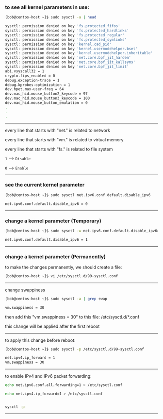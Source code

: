 


### to see all kernel parameters in use:


```bash
[bob@centos-host ~]$ sudo sysctl -a | head

sysctl: permission denied on key 'fs.protected_fifos'
sysctl: permission denied on key 'fs.protected_hardlinks'
sysctl: permission denied on key 'fs.protected_regular'
sysctl: permission denied on key 'fs.protected_symlinks'
sysctl: permission denied on key 'kernel.cad_pid'
sysctl: permission denied on key 'kernel.usermodehelper.bset'
sysctl: permission denied on key 'kernel.usermodehelper.inheritable'
sysctl: permission denied on key 'net.core.bpf_jit_harden'
sysctl: permission denied on key 'net.core.bpf_jit_kallsyms'
sysctl: permission denied on key 'net.core.bpf_jit_limit'
abi.vsyscall32 = 1
crypto.fips_enabled = 0
debug.exception-trace = 1
debug.kprobes-optimization = 1
dev.hpet.max-user-freq = 64
dev.mac_hid.mouse_button2_keycode = 97
dev.mac_hid.mouse_button3_keycode = 100
dev.mac_hid.mouse_button_emulation = 0
.
.
.
```

________________________________________________________________________________________________


every line that starts with "net." is related to network


every line that starts with "vm." is related to virtual memory


every line that starts with "fs." is related to file system


`1`   -->   `Disable`

`0`   -->   `Enable`



________________________________________________________________________________________________


### see the current kernel parameter

```bash
[bob@centos-host ~]$ sudo sysctl net.ipv6.conf.default.disable_ipv6

net.ipv6.conf.default.disable_ipv6 = 0
```

________________________________________________________________________________________________


### change a kernel parameter (Temporary)

```bash
[bob@centos-host ~]$ sudo sysctl -w net.ipv6.conf.default.disable_ipv6=1

net.ipv6.conf.default.disable_ipv6 = 1
```

________________________________________________________________________________________________ 


### change a kernel parameter (Permanently)

to make the changes permanently, we should create a file:

```bash
[bob@centos-host ~]$ vi /etc/sysctl.d/99-sysctl.conf
```

________________________________________________________________________________________________



change swappiness

```bash
[bob@centos-host ~]$ sudo sysctl -a | grep swap

vm.swappiness = 30
```


then add this "vm.swappiness = 30" to this file: /etc/sysctl.d/*.conf


this change will be applied after the first reboot



________________________________________________________________________________________________



to apply this change before reboot:

```bash
[bob@centos-host ~]$ sudo sysctl -p /etc/sysctl.d/99-sysctl.conf

net.ipv4.ip_forward = 1
vm.swappiness = 30
```

________________________________________________________________________________________________



to enable IPv4 and IPv6 packet forwarding:


```bash
echo net.ipv6.conf.all.forwarding=1 > /etc/sysctl.conf

echo net.ipv4.ip_forward=1 > /etc/sysctl.conf


sysctl -p
```




________________________________________________________________________________________________


